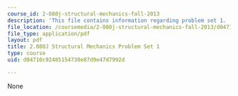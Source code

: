 ```yaml
---
course_id: 2-080j-structural-mechanics-fall-2013
description: 'This file contains information regarding problem set 1. '
file_location: /coursemedia/2-080j-structural-mechanics-fall-2013/d04710c92485154730e87d9e47d7992d_MIT2_080JF13_ProbSet_1.pdf
file_type: application/pdf
layout: pdf
title: 2.080J Structural Mechanics Problem Set 1
type: course
uid: d04710c92485154730e87d9e47d7992d

---
```

None